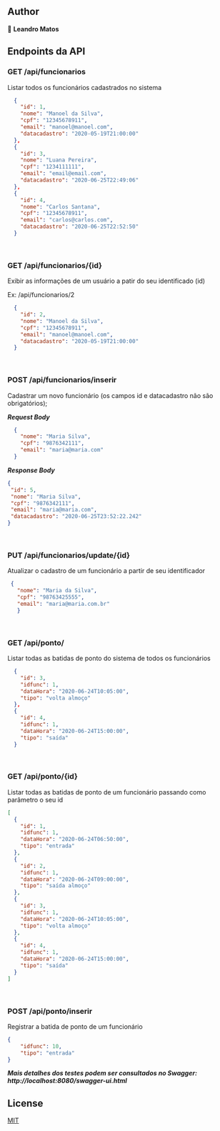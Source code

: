
## Author

👤 **Leandro Matos**

## Endpoints da API 

### GET /api/funcionarios
Listar todos os funcionários cadastrados no sistema
```json
  {
    "id": 1,
    "nome": "Manoel da Silva",
    "cpf": "12345678911",
    "email": "manoel@manoel.com",
    "datacadastro": "2020-05-19T21:00:00"
  },
  {
    "id": 3,
    "nome": "Luana Pereira",
    "cpf": "1234111111",
    "email": "email@email.com",
    "datacadastro": "2020-06-25T22:49:06"
  },
  {
    "id": 4,
    "nome": "Carlos Santana",
    "cpf": "12345678911",
    "email": "carlos@carlos.com",
    "datacadastro": "2020-06-25T22:52:50"
  }
```
<br/>

### GET /api/funcionarios/{id}
Exibir as informações de um usuário a patir do seu identificado (id)

Ex: /api/funcionarios/2

```json
  {
    "id": 2,
    "nome": "Manoel da Silva",
    "cpf": "12345678911",
    "email": "manoel@manoel.com",
    "datacadastro": "2020-05-19T21:00:00"
  }
```
<br/>

### POST /api/funcionarios/inserir
Cadastrar um novo funcionário (os campos id e datacadastro não são obrigatórios);

***Request Body***
```json
  {
    "nome": "Maria Silva",
    "cpf": "9876342111",
    "email": "maria@maria.com"
  }
```

***Response Body***
 ```json
{
  "id": 5,
  "nome": "Maria Silva",
  "cpf": "9876342111",
  "email": "maria@maria.com",
  "datacadastro": "2020-06-25T23:52:22.242"
}
```
<br/>

### PUT /api/funcionarios/update/{id}
Atualizar o cadastro de um funcionário a partir de seu identificador

 ```json
  {
    "nome": "Maria da Silva",
    "cpf": "98763425555",
    "email": "maria@maria.com.br"
	}
```
<br/>

### GET /api/ponto/
Listar todas as batidas de ponto do sistema de todos os funcionários

```json
  {
    "id": 3,
    "idfunc": 1,
    "dataHora": "2020-06-24T10:05:00",
    "tipo": "volta almoço"
  },
  {
    "id": 4,
    "idfunc": 1,
    "dataHora": "2020-06-24T15:00:00",
    "tipo": "saída"
  }
```
<br/>

### GET /api/ponto/{id}
Listar todas as batidas de ponto de um funcionário passando como parâmetro o seu id

```json
[
  {
    "id": 1,
    "idfunc": 1,
    "dataHora": "2020-06-24T06:50:00",
    "tipo": "entrada"
  },
  {
    "id": 2,
    "idfunc": 1,
    "dataHora": "2020-06-24T09:00:00",
    "tipo": "saída almoço"
  },
  {
    "id": 3,
    "idfunc": 1,
    "dataHora": "2020-06-24T10:05:00",
    "tipo": "volta almoço"
  },
  {
    "id": 4,
    "idfunc": 1,
    "dataHora": "2020-06-24T15:00:00",
    "tipo": "saída"
  }
]
```
<br/>

### POST /api/ponto/inserir
Registrar a batida de ponto de um funcionário

```json
{
	"idfunc": 10,
	"tipo": "entrada"
}
```

***Mais detalhes dos testes podem ser consultados no Swagger: http://localhost:8080/swagger-ui.html***


## License
[MIT](https://choosealicense.com/licenses/mit/)


